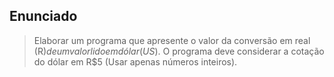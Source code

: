 ## Enunciado

> Elaborar um programa que apresente o valor da conversão em real (R$) de um valor lido em dólar (US$). O programa deve considerar a cotação do dólar em R$5 (Usar apenas números inteiros).